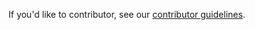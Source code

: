 If you'd like to contributor, see our [contributor guidelines](https://github.com/WASdev/wasdev.github.io/blob/master/CONTRIBUTING.md).
